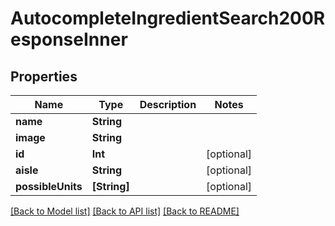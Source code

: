 # AutocompleteIngredientSearch200ResponseInner

## Properties
Name | Type | Description | Notes
------------ | ------------- | ------------- | -------------
**name** | **String** |  | 
**image** | **String** |  | 
**id** | **Int** |  | [optional] 
**aisle** | **String** |  | [optional] 
**possibleUnits** | **[String]** |  | [optional] 

[[Back to Model list]](../README.md#documentation-for-models) [[Back to API list]](../README.md#documentation-for-api-endpoints) [[Back to README]](../README.md)


